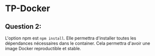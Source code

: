 # TP-Docker

## Question 2:

L'option npm est `npm install`. Elle permettra d'installer toutes les dépendances nécessaires dans le container. Cela permettra d'avoir une image Docker reproductible et stable.

